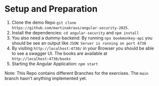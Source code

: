 # Setup and Preparation

1. Clone the demo Repo `git clone https://github.com/martinakraus/angular-security-2025`.
2. Install the dependencies: `cd angular-security` and `npm install`
3. You also need a dummy-backend: By running `npx bookmonkey-api` you should be see an output like `JSON Server is running on port 4730`
4. By visiting `http://localhost:4730/` in your Browser you should be able to see a swagger UI. The books are available at `http://localhost:4730/books`
5. Starting the Angular Application: `npm start`

Note: This Repo contains different Branches for the exercises. The `main` branch hasn't anything implemented yet.
